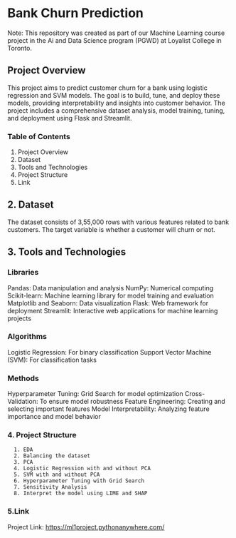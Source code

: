 # Bank Churn Prediction
Note: This repository was created as part of our Machine Learning course project in the Ai and Data Science program (PGWD) at Loyalist College in Toronto.
## Project Overview
This project aims to predict customer churn for a bank using logistic regression and SVM models. The goal is to build, tune, and deploy these models, providing interpretability and insights into customer behavior. The project includes a comprehensive dataset analysis, model training, tuning, and deployment using Flask and Streamlit.
### Table of Contents
1. Project Overview
2. Dataset
3. Tools and Technologies
4. Project Structure
5. Link
## 2. Dataset
The dataset consists of 3,55,000 rows with various features related to bank customers. The target variable is whether a customer will churn or not.
## 3. Tools and Technologies
### Libraries
Pandas: Data manipulation and analysis
NumPy: Numerical computing
Scikit-learn: Machine learning library for model training and evaluation
Matplotlib and Seaborn: Data visualization
Flask: Web framework for deployment
Streamlit: Interactive web applications for machine learning projects
### Algorithms
Logistic Regression: For binary classification
Support Vector Machine (SVM): For classification tasks
### Methods
Hyperparameter Tuning: Grid Search for model optimization
Cross-Validation: To ensure model robustness
Feature Engineering: Creating and selecting important features
Model Interpretability: Analyzing feature importance and model behavior
### 4. Project Structure
      1. EDA
      2. Balancing the dataset
      3. PCA
      4. Logistic Regression with and without PCA
      5. SVM with and without PCA
      6. Hyperparameter Tuning with Grid Search
      7. Sensitivity Analysis
      8. Interpret the model using LIME and SHAP
### 5.Link
Project Link: https://ml1project.pythonanywhere.com/
